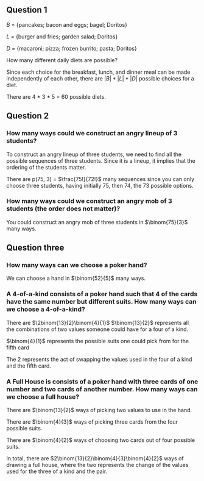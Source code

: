 ## Question 1
$B$ = {pancakes; bacon and eggs; bagel; Doritos}

$L$ = {burger and fries; garden salad; Doritos}

$D$ = {macaroni; pizza; frozen burrito; pasta; Doritos}

How many different daily diets are possible?

Since each choice for the breakfast, lunch, and dinner meal can be made independently of each other, there are 
$|B| * |L| * |D|$ possible choices for a diet.

There are 4 * 3 * 5 = 60 possible diets.

## Question 2

### How many ways could we construct an angry lineup of 3 students? 
To construct an angry lineup of three students, we need to find all the possible sequences of 
three students. Since it is a lineup, it implies that the ordering of the students matter. 

There are p(75, 3) = $\frac{75!}{72!}$ many sequences since you can only choose three students, having initially 75, then 74, the 73 possible options. 

### How many ways could we construct an angry mob of 3 students (the order does not matter)?
You could construct an angry mob of three students in $\binom{75}{3}$ many ways. 

## Question three

### How many ways can we choose a poker hand?
We can choose a hand in $\binom{52}{5}$ many ways.

### A 4-of-a-kind consists of a poker hand such that 4 of the cards have the same number but different suits. How many ways can we choose a 4-of-a-kind?
There are $\2binom{13}{2}\binom{4}{1}$
$\binom{13}{2}$ represents all the combinations of two values someone could have for a four of a kind.

$\binom{4}{1}$ represents the possible suits one could pick from for the fifth card

The 2 represents the act of swapping the values used in the four of a kind and the fifth card.

### A Full House is consists of a poker hand with three cards of one number and two cards of another number. How many ways can we choose a full house?
There are $\binom{13}{2}$ ways of picking two values to use in the hand.

There are $\binom{4}{3}$ ways of picking three cards from the four possible suits.

There are $\binom{4}{2}$ ways of choosing two cards out of four possible suits.

In total, there are $2\binom{13}{2}\binom{4}{3}\binom{4}{2}$ ways of drawing a full house, where the two represents the change of the values used for the three of a kind and the pair.